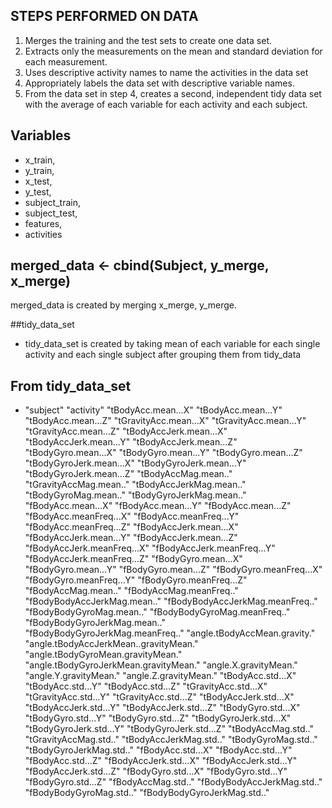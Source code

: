 ## STEPS PERFORMED ON DATA
1) Merges the training and the test sets to create one data set.
2) Extracts only the measurements on the mean and standard deviation for each measurement.
3) Uses descriptive activity names to name the activities in the data set
4) Appropriately labels the data set with descriptive variable names.
5) From the data set in step 4, creates a second, independent tidy data set with the average of each variable for each activity and each subject.

## Variables
- x_train, 
- y_train,
- x_test,
- y_test,
- subject_train,
- subject_test,
- features,
- activities

## merged_data <- cbind(Subject, y_merge, x_merge)
merged_data is created by merging x_merge, y_merge.

##tidy_data_set 
- tidy_data_set is created by taking mean of each variable for each single activity and each single subject after grouping them from tidy_data

## From tidy_data_set
- "subject" "activity" "tBodyAcc.mean...X" "tBodyAcc.mean...Y" "tBodyAcc.mean...Z" "tGravityAcc.mean...X" "tGravityAcc.mean...Y" "tGravityAcc.mean...Z" "tBodyAccJerk.mean...X" "tBodyAccJerk.mean...Y" "tBodyAccJerk.mean...Z" "tBodyGyro.mean...X" "tBodyGyro.mean...Y" "tBodyGyro.mean...Z" "tBodyGyroJerk.mean...X" "tBodyGyroJerk.mean...Y" "tBodyGyroJerk.mean...Z" "tBodyAccMag.mean.." "tGravityAccMag.mean.." "tBodyAccJerkMag.mean.." "tBodyGyroMag.mean.." "tBodyGyroJerkMag.mean.." "fBodyAcc.mean...X" "fBodyAcc.mean...Y" "fBodyAcc.mean...Z" "fBodyAcc.meanFreq...X" "fBodyAcc.meanFreq...Y" "fBodyAcc.meanFreq...Z" "fBodyAccJerk.mean...X" "fBodyAccJerk.mean...Y" "fBodyAccJerk.mean...Z" "fBodyAccJerk.meanFreq...X" "fBodyAccJerk.meanFreq...Y" "fBodyAccJerk.meanFreq...Z" "fBodyGyro.mean...X" "fBodyGyro.mean...Y" "fBodyGyro.mean...Z" "fBodyGyro.meanFreq...X" "fBodyGyro.meanFreq...Y" "fBodyGyro.meanFreq...Z" "fBodyAccMag.mean.." "fBodyAccMag.meanFreq.." "fBodyBodyAccJerkMag.mean.." "fBodyBodyAccJerkMag.meanFreq.." "fBodyBodyGyroMag.mean.." "fBodyBodyGyroMag.meanFreq.." "fBodyBodyGyroJerkMag.mean.." "fBodyBodyGyroJerkMag.meanFreq.." "angle.tBodyAccMean.gravity." "angle.tBodyAccJerkMean..gravityMean." "angle.tBodyGyroMean.gravityMean." "angle.tBodyGyroJerkMean.gravityMean." "angle.X.gravityMean." "angle.Y.gravityMean." "angle.Z.gravityMean." "tBodyAcc.std...X" "tBodyAcc.std...Y" "tBodyAcc.std...Z" "tGravityAcc.std...X" "tGravityAcc.std...Y" "tGravityAcc.std...Z" "tBodyAccJerk.std...X" "tBodyAccJerk.std...Y" "tBodyAccJerk.std...Z" "tBodyGyro.std...X" "tBodyGyro.std...Y" "tBodyGyro.std...Z" "tBodyGyroJerk.std...X" "tBodyGyroJerk.std...Y" "tBodyGyroJerk.std...Z" "tBodyAccMag.std.." "tGravityAccMag.std.." "tBodyAccJerkMag.std.." "tBodyGyroMag.std.." "tBodyGyroJerkMag.std.." "fBodyAcc.std...X" "fBodyAcc.std...Y" "fBodyAcc.std...Z" "fBodyAccJerk.std...X" "fBodyAccJerk.std...Y" "fBodyAccJerk.std...Z" "fBodyGyro.std...X" "fBodyGyro.std...Y" "fBodyGyro.std...Z" "fBodyAccMag.std.." "fBodyBodyAccJerkMag.std.." "fBodyBodyGyroMag.std.." "fBodyBodyGyroJerkMag.std.."

